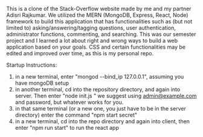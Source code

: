 This is a clone of the Stack-Overflow website made by me and my partner Adisri Rajkumar. We utilized the MERN (MongoDB, Express, React, Node) framework to build this application that has functionalities such as (but not limited to) asking/answering/tagging questions, user authentication, administrator functions, commenting, and searching. This was our semester project and I learned a lot about right and wrong ways to build a web application based on your goals. CSS and certain functionalities may be edited and improved over time, as this is my personal repo.




Startup Instructions:

1) in a new terminal, enter "mongod --bind_ip 127.0.0.1", assuming you have mongoDB setup
2) in another terminal, cd into the repository directory, and again into server. Then enter "node init.js <admin-email> <admin-password>" we suggest using admin@example.com and password, but whatever works for you.
3) in that same terminal (or a new one, you just have to be in the server directory) enter the command "npm start secret"
4) in a new terminal, cd into the repo directory and again into client, then enter "npm run start" to run the react app

